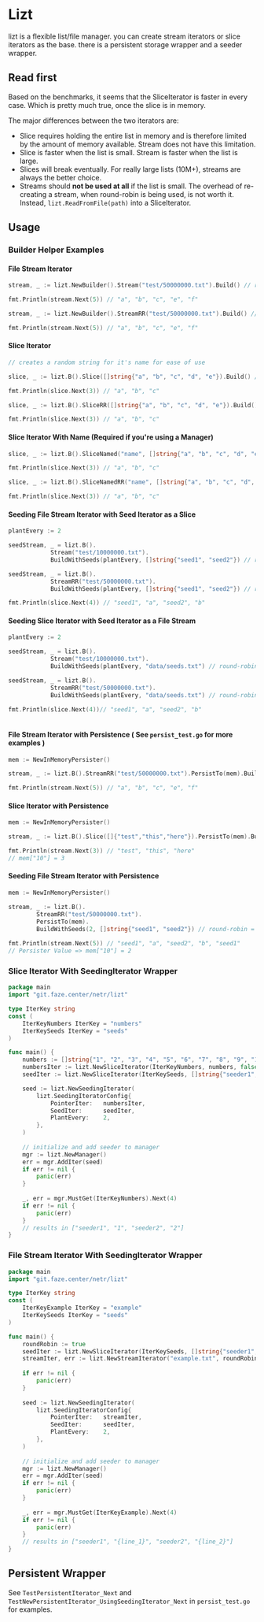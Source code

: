 # Lizt
lizt is a flexible list/file manager. you can create stream iterators or slice iterators as the base. there is a persistent storage wrapper and a seeder wrapper.

## Read first
Based on the benchmarks, it seems that the SliceIterator is faster in every case. Which is pretty much true, once the slice is in memory.

The major differences between the two iterators are:
- Slice requires holding the entire list in memory and is therefore limited by the amount of memory available. Stream does not have this limitation.
- Slice is faster when the list is small. Stream is faster when the list is large.
- Slices will break eventually. For really large lists (10M+), streams are always the better choice.
- Streams should **not be used at all** if the list is small. The overhead of re-creating a stream, when round-robin is being used, is not worth it. Instead, `lizt.ReadFromFile(path)` into a SliceIterator.

## Usage

### Builder Helper Examples

#### File Stream Iterator
```go
stream, _ := lizt.NewBuilder().Stream("test/50000000.txt").Build() // round-robin = false

fmt.Println(stream.Next(5)) // "a", "b", "c", "e", "f"

stream, _ := lizt.NewBuilder().StreamRR("test/50000000.txt").Build() // round-robin = true

fmt.Println(stream.Next(5)) // "a", "b", "c", "e", "f"
```

#### Slice Iterator
```go
// creates a random string for it's name for ease of use

slice, _ := lizt.B().Slice([]string{"a", "b", "c", "d", "e"}).Build() // round-robin = false

fmt.Println(slice.Next(3)) // "a", "b", "c"

slice, _ := lizt.B().SliceRR([]string{"a", "b", "c", "d", "e"}).Build() // round-robin = true

fmt.Println(slice.Next(3)) // "a", "b", "c"
```

#### Slice Iterator With Name (Required if you're using a Manager)
```go
slice, _ := lizt.B().SliceNamed("name", []string{"a", "b", "c", "d", "e"}).Build() // round-robin = false

fmt.Println(slice.Next(3)) // "a", "b", "c"

slice, _ := lizt.B().SliceNamedRR("name", []string{"a", "b", "c", "d", "e"}).Build() // round-robin = true

fmt.Println(slice.Next(3)) // "a", "b", "c"
```

#### Seeding File Stream Iterator with Seed Iterator as a Slice
```go
plantEvery := 2

seedStream, _ = lizt.B().
            Stream("test/10000000.txt").
            BuildWithSeeds(plantEvery, []string{"seed1", "seed2"}) // round-robin = false

seedStream, _ = lizt.B().
            StreamRR("test/50000000.txt").
            BuildWithSeeds(plantEvery, []string{"seed1", "seed2"}) // round-robin = true

fmt.Println(slice.Next(4)) // "seed1", "a", "seed2", "b"
```

#### Seeding Slice Iterator with Seed Iterator as a File Stream
```go
plantEvery := 2

seedStream, _ = lizt.B().
            Stream("test/10000000.txt").
            BuildWithSeeds(plantEvery, "data/seeds.txt") // round-robin = false

seedStream, _ = lizt.B().
            StreamRR("test/50000000.txt").
            BuildWithSeeds(plantEvery, "data/seeds.txt") // round-robin = true

fmt.Println(slice.Next(4))// "seed1", "a", "seed2", "b"
	
```

#### File Stream Iterator with Persistence ( See `persist_test.go` for more examples )
```go
mem := NewInMemoryPersister()

stream, _ := lizt.B().StreamRR("test/50000000.txt").PersistTo(mem).Build() // round-robin = false

fmt.Println(stream.Next(5)) // "a", "b", "c", "e", "f"
```

#### Slice Iterator with Persistence
```go
mem := NewInMemoryPersister()

stream, _ := lizt.B().Slice([]{"test","this","here"}).PersistTo(mem).Build() // round-robin = false

fmt.Println(stream.Next(3)) // "test", "this", "here"
// mem["10"] = 3
```

#### Seeding File Stream Iterator with Persistence
```go
mem := NewInMemoryPersister()

stream, _ := lizt.B().
        StreamRR("test/50000000.txt").
        PersistTo(mem).
        BuildWithSeeds(2, []string{"seed1", "seed2"}) // round-robin = false
		
fmt.Println(stream.Next(5)) // "seed1", "a", "seed2", "b", "seed1"
// Persister Value => mem["10"] = 2
```

### Slice Iterator With SeedingIterator Wrapper
```go
package main
import "git.faze.center/netr/lizt"

type IterKey string
const (
	IterKeyNumbers IterKey = "numbers"   
	IterKeySeeds IterKey = "seeds"
)

func main() {
    numbers := []string{"1", "2", "3", "4", "5", "6", "7", "8", "9", "10"}
    numbersIter := lizt.NewSliceIterator(IterKeyNumbers, numbers, false)
    seedIter := lizt.NewSliceIterator(IterKeySeeds, []string{"seeder1", "seeder2"}, true)

    seed := lizt.NewSeedingIterator(
        lizt.SeedingIteratorConfig{
            PointerIter:   numbersIter,
            SeedIter:      seedIter,
            PlantEvery:    2,
        },
    )
    
    // initialize and add seeder to manager
    mgr := lizt.NewManager()
    err = mgr.AddIter(seed)
    if err != nil {
        panic(err)
    }
    
    _, err = mgr.MustGet(IterKeyNumbers).Next(4)
    if err != nil {
        panic(err)
    }
    // results in ["seeder1", "1", "seeder2", "2"]
}
```

### File Stream Iterator With SeedingIterator Wrapper
```go
package main
import "git.faze.center/netr/lizt"

type IterKey string
const (
    IterKeyExample IterKey = "example"
    IterKeySeeds IterKey = "seeds"
)

func main() {
    roundRobin := true
    seedIter := lizt.NewSliceIterator(IterKeySeeds, []string{"seeder1", "seeder2"}, roundRobin)
    streamIter, err := lizt.NewStreamIterator("example.txt", roundRobin)
	
    if err != nil {
        panic(err)
    }
    
    seed := lizt.NewSeedingIterator(
        lizt.SeedingIteratorConfig{
	        PointerIter:   streamIter,
	        SeedIter:      seedIter,
	        PlantEvery:    2,
        },
    )
    
    // initialize and add seeder to manager
    mgr := lizt.NewManager()
    err = mgr.AddIter(seed)
    if err != nil {
        panic(err)
    }
    
    _, err = mgr.MustGet(IterKeyExample).Next(4)
    if err != nil {
        panic(err)
    }
    // results in ["seeder1", "{line_1}", "seeder2", "{line_2}"]
}
```

## Persistent Wrapper
See `TestPersistentIterator_Next` and `TestNewPersistentIterator_UsingSeedingIterator_Next` in `persist_test.go` for examples.

